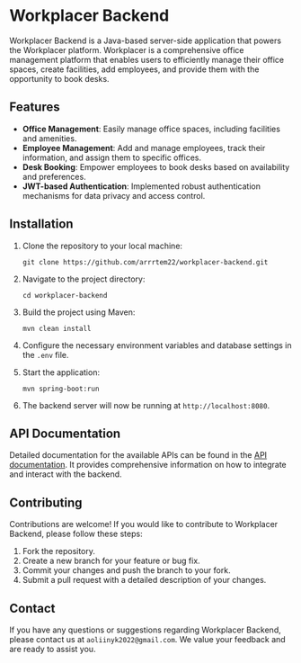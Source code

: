 # Workplacer Backend

Workplacer Backend is a Java-based server-side application that powers the Workplacer platform. Workplacer is a comprehensive office management platform that enables users to efficiently manage their office spaces, create facilities, add employees, and provide them with the opportunity to book desks.

## Features

- **Office Management**: Easily manage office spaces, including facilities and amenities.
- **Employee Management**: Add and manage employees, track their information, and assign them to specific offices.
- **Desk Booking**: Empower employees to book desks based on availability and preferences.
- **JWT-based Authentication**: Implemented robust authentication mechanisms for data privacy and access control.

## Installation

1. Clone the repository to your local machine:
   ```
   git clone https://github.com/arrrtem22/workplacer-backend.git
   ```

2. Navigate to the project directory:
   ```
   cd workplacer-backend
   ```

3. Build the project using Maven:
   ```
   mvn clean install
   ```

4. Configure the necessary environment variables and database settings in the `.env` file.

5. Start the application:
   ```
   mvn spring-boot:run
   ```

6. The backend server will now be running at `http://localhost:8080`.

## API Documentation

Detailed documentation for the available APIs can be found in the [API documentation](/docs/api.md). It provides comprehensive information on how to integrate and interact with the backend.

## Contributing

Contributions are welcome! If you would like to contribute to Workplacer Backend, please follow these steps:

1. Fork the repository.
2. Create a new branch for your feature or bug fix.
3. Commit your changes and push the branch to your fork.
4. Submit a pull request with a detailed description of your changes.

## Contact

If you have any questions or suggestions regarding Workplacer Backend, please contact us at `aoliinyk2022@gmail.com`. We value your feedback and are ready to assist you.
